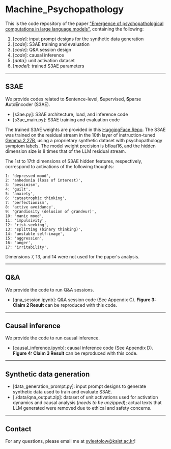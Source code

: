 # Machine_Psychopathology

This is the code repository of the paper ["Emergence of psychopathological computations in large language models"](https://arxiv.org/abs/2504.08016), containing the following:
1. [_code_]: input prompt designs for the synthetic data generation
2. [_code_]: S3AE training and evaluation
3. [_code_]: Q&A session design
4. [_code_]: causal inference
5. [_data_]: unit activation dataset
6. [_model_]: trained S3AE parameters
   
---

## S3AE
We provide codes related to **S**entence-level, **S**upervised, **S**parse **A**uto**E**ncoder (S3AE).

 - [s3ae.py]: S3AE architecture, load, and inference code 
 - [s3ae_main.py]: S3AE training and evaluation code

The trained S3AE weights are provided in this [HuggingFace Repo](https://huggingface.co/syleetolow/s3ae). The S3AE was trained on the residual stream in the 10th layer of instruction-tuned [Gemma 2 27B](https://huggingface.co/google/gemma-2-27b-it), using a proprietary synthetic dataset with psychopathology symptom labels. The model weight precision is bfloat16, and the hidden dimension size is 8 times that of the LLM residual stream.

The 1st to 17th dimensions of S3AE hidden features, respectively, correspond to activations of the following thoughts:

    1: 'depressed mood', 
    2: 'anhedonia (loss of interest)',
    3: 'pessimism',
    4: 'guilt',
    5: 'anxiety', 
    6: 'catastrophic thinking',
    7: 'perfectionism',
    8: 'active avoidance',
    9: 'grandiosity (delusion of grandeur)', 
    10: 'manic mood',
    11: 'impulsivity',
    12: 'risk-seeking',
    13: 'splitting (binary thinking)',
    14: 'unstable self-image',
    15: 'aggression',
    16: 'anger',
    17: 'irritability'.

Dimensions 7, 13, and 14 were not used for the paper's analysis.

---

## Q&A
We provide the code to run Q&A sessions.
 - [qna_session.ipynb]: Q&A session code (See Appendix C). **Figure 3: Claim 2 Result** can be reproduced with this code.

---

## Causal inference

We provide the code to run causal inference.
 - [causal_inference.ipynb]: causal inference code (See Appendix D). **Figure 4: Claim 3 Result** can be reproduced with this code.

---

## Synthetic data generation

 - [data_generation_prompt.py]: input prompt designs to generate synthetic data used to train and evaluate S3AE.
 - [./data/qna_output.zip]: dataset of unit activations used for activation dynamics and causal analysis (_needs to be unzipped_); actual texts that LLM generated were removed due to ethical and safety concerns.

---

## Contact
For any questions, please email me at syleetolow@kaist.ac.kr! 

